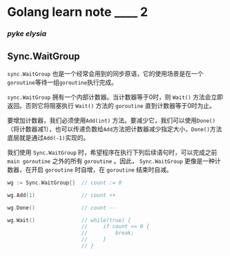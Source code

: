 # Golang learn note ____ 2

### ***pyke elysia***

## Sync.WaitGroup

`sync.WaitGroup` 也是一个经常会用到的同步原语，它的使用场景是在一个`goroutine`等待一组`goroutine`执行完成。

`sync.WaitGroup` 拥有一个内部计数器。当计数器等于0时，则 `Wait()` 方法会立即返回。否则它将阻塞执行 `Wait()` 方法的 `goroutine` 直到计数器等于0时为止。

要增加计数器，我们必须使用`Add(int)` 方法。要减少它，我们可以使用`Done()`（将计数器减1），也可以传递负数给`Add`方法把计数器减少指定大小，`Done()`方法底层就是通过`Add(-1)`实现的。

我们使用 `Sync.WaitGroup` 时，希望程序在执行下列后续语句时，可以完成之前 `main goroutine` 之外的所有 `goroutine` 。因此， `Sync.WaitGroup` 更像是一种计数器，在开启 `goroutine` 时自增，在 `goroutine` 结束时自减。

```go
wg := Sync.WaitGroup{}  // count := 0

wg.Add(1)               // count ++

wg.Done()               // count --

wg.Wait()               // while(true) {
                        //     if count <= 0 {
                        //         break;
                        //     }
                        // }
```